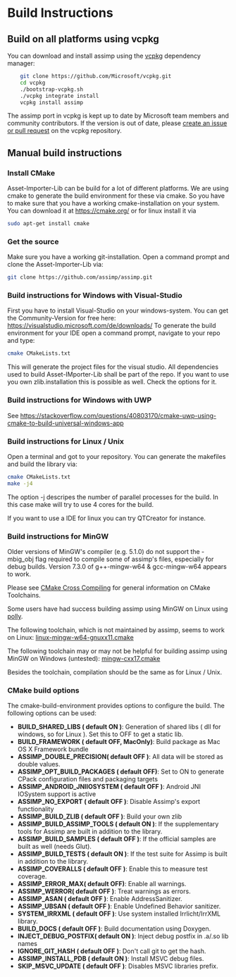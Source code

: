 # Build Instructions

## Build on all platforms using vcpkg
You can download and install assimp using the [vcpkg](https://github.com/Microsoft/vcpkg/) dependency manager:
```bash
    git clone https://github.com/Microsoft/vcpkg.git
    cd vcpkg
    ./bootstrap-vcpkg.sh
    ./vcpkg integrate install
    vcpkg install assimp
```
The assimp port in vcpkg is kept up to date by Microsoft team members and community contributors. If the version is out of date, please [create an issue or pull request](https://github.com/Microsoft/vcpkg) on the vcpkg repository.

## Manual build instructions

### Install CMake
Asset-Importer-Lib can be build for a lot of different platforms. We are using cmake to generate the build environment for these via cmake. So you have to make sure that you have a working cmake-installation on your system. You can download it at https://cmake.org/ or for linux install it via
```bash
sudo apt-get install cmake
```

### Get the source
Make sure you have a working git-installation. Open a command prompt and clone the Asset-Importer-Lib via:
```bash
git clone https://github.com/assimp/assimp.git
```

### Build instructions for Windows with Visual-Studio

First you have to install Visual-Studio on your windows-system. You can get the Community-Version for free here: https://visualstudio.microsoft.com/de/downloads/
To generate the build environment for your IDE open a command prompt, navigate to your repo and type:
```bash
cmake CMakeLists.txt
```
This will generate the project files for the visual studio. All dependencies used to build Asset-IMporter-Lib shall be part of the repo. If you want to use you own zlib.installation this is possible as well. Check the options for it.

### Build instructions for Windows with UWP
See <https://stackoverflow.com/questions/40803170/cmake-uwp-using-cmake-to-build-universal-windows-app>

### Build instructions for Linux / Unix
Open a terminal and got to your repository. You can generate the makefiles and build the library via:

```bash
cmake CMakeLists.txt
make -j4
```
The option -j descripes the number of parallel processes for the build. In this case make will try to use 4 cores for the build.

If you want to use a IDE for linux you can try QTCreator for instance. 

### Build instructions for MinGW
 Older versions of MinGW's compiler (e.g. 5.1.0) do not support the -mbig_obj flag 
required to compile some of assimp's files, especially for debug builds.
Version 7.3.0 of g++-mingw-w64 & gcc-mingw-w64 appears to work.

Please see [CMake Cross Compiling](https://cmake.org/cmake/help/latest/manual/cmake-toolchains.7.html#cross-compiling) for general information on CMake Toolchains.

Some users have had success building assimp using MinGW on Linux using [polly](https://github.com/ruslo/polly/).

The following toolchain, which is not maintained by assimp, seems to work on Linux: [linux-mingw-w64-gnuxx11.cmake](https://github.com/ruslo/polly/blob/master/linux-mingw-w64-gnuxx11.cmake)

The following toolchain may or may not be helpful for building assimp using MinGW on Windows (untested):
 [mingw-cxx17.cmake](https://github.com/ruslo/polly/blob/master/mingw-cxx17.cmake)

Besides the toolchain, compilation should be the same as for Linux / Unix.

### CMake build options
The cmake-build-environment provides options to configure the build. The following options can be used:
- **BUILD_SHARED_LIBS ( default ON )**: Generation of shared libs ( dll for windows, so for Linux ). Set this to OFF to get a static lib.
- **BUILD_FRAMEWORK ( default OFF, MacOnly)**: Build package as Mac OS X Framework bundle
- **ASSIMP_DOUBLE_PRECISION( default OFF )**: All data will be stored as double values.
- **ASSIMP_OPT_BUILD_PACKAGES ( default OFF)**: Set to ON to generate CPack configuration files and packaging targets
- **ASSIMP_ANDROID_JNIIOSYSTEM ( default OFF )**: Android JNI IOSystem support is active
- **ASSIMP_NO_EXPORT ( default OFF )**: Disable Assimp's export functionality
- **ASSIMP_BUILD_ZLIB ( default OFF )**: Build your own zlib
- **ASSIMP_BUILD_ASSIMP_TOOLS ( default ON )**: If the supplementary tools for Assimp are built in addition to the library.
- **ASSIMP_BUILD_SAMPLES ( default OFF )**: If the official samples are built as well (needs Glut).
- **ASSIMP_BUILD_TESTS ( default ON )**: If the test suite for Assimp is built in addition to the library.
- **ASSIMP_COVERALLS ( default OFF )**: Enable this to measure test coverage.
- **ASSIMP_ERROR_MAX( default OFF)**: Enable all warnings.
- **ASSIMP_WERROR( default OFF )**: Treat warnings as errors.
- **ASSIMP_ASAN ( default OFF )**: Enable AddressSanitizer.
- **ASSIMP_UBSAN ( default OFF )**: Enable Undefined Behavior sanitizer.
- **SYSTEM_IRRXML ( default OFF )**: Use system installed Irrlicht/IrrXML library.
- **BUILD_DOCS ( default OFF )**: Build documentation using Doxygen.
- **INJECT_DEBUG_POSTFIX( default ON )**: Inject debug postfix in .a/.so lib names
- **IGNORE_GIT_HASH ( default OFF )**: Don't call git to get the hash.
- **ASSIMP_INSTALL_PDB ( default ON )**: Install MSVC debug files.
- **SKIP_MSVC_UPDATE  ( default OFF )**: Disables MSVC libraries prefix.


